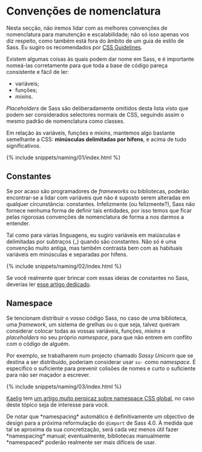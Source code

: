 
# Convenções de nomenclatura

Nesta secção, não iremos lidar com as melhores convenções de nomenclatura para manutenção e escalabilidade; não só isso apenas vos diz respeito, como também está fora do âmbito de um guia de estilo de Sass. Eu sugiro os recomendados por [CSS Guidelines](https://cssguidelin.es/#naming-conventions).

Existem algumas coisas às quais podem dar nome em Sass, e é importante nomeá-las corretamente para que toda a base de código pareça consistente e fácil de ler:

* variáveis;
* funções;
* *mixins*.

*Placeholders* de Sass são deliberadamente omitidos desta lista visto que podem ser considerados selectores normais de CSS, seguindo assim o mesmo padrão de nomenclatura como classes.

Em relação às variáveis, funções e *mixins*, mantemos algo bastante semelhante a CSS: **minúsculas delimitadas por hífens**, e acima de tudo significativos.

{% include snippets/naming/01/index.html %}

## Constantes

Se por acaso são programadores de *frameworks* ou bibliotecas, poderão encontrar-se a lidar com variáveis que não é suposto serem alteradas em qualquer circunstância: constantes. Infelizmente (ou felizmente?), Sass não fornece nenhuma forma de definir tais entidades, por isso temos que ficar pelas rigorosas convenções de nomenclatura de forma a nos darmos a entender.

Tal como para várias linguagens, eu sugiro variáveis em maiúsculas e delimitadas por subtraços (_) quando são constantes. Não só é uma convenção muito antiga, mas também contrasta bem com as habituais variáveis em minúsculas e separadas por hífens.

{% include snippets/naming/02/index.html %}

Se você realmente quer brincar com essas ideias de constantes no Sass, deverias ler [esse artigo dedicado](https://www.sitepoint.com/dealing-constants-sass/).

## Namespace

Se tencionam distribuir o vosso código Sass, no caso de uma biblioteca, uma *framework*, um sistema de grelhas ou o que seja, talvez queiram considerar colocar todas as vossas variáveis, funções, *mixins* e *placeholders* no seu próprio *namespace*, para que não entrem em conflito com o código de alguém.

Por exemplo, se trabalharem num projecto chamado *Sassy Unicorn* que se destina a ser distribuído, poderiam considerar usar `su-` como *namespace*. É específico o suficiente para prevenir colisões de nomes e curto o suficiente para não ser maçador a escrever.

{% include snippets/naming/03/index.html %}

[Kaelig](https://kaelig.fr) tem [um artigo muito perpicaz sobre namespace CSS global](https://blog.kaelig.fr/post/44554267597/please-respect-the-global-css-namespace), no caso deste tópico seja de interesse para você.

<div class="note">
  <p>De notar que *namespacing* automático é definitivamente um objectivo de design para a próxima reformulação do <code>@import</code> de Sass 4.0. À medida que tal se aproxima da sua concretização, será cada vez menos útil fazer *namespacing* manual; eventualmente, bibliotecas manualmente *namespaced* poderão realmente ser mais difíceis de usar.</p>
</div>